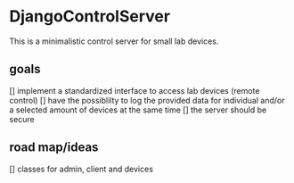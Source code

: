 # DjangoControlServer
This is a minimalistic control server for small lab devices.

## goals
[] implement a standardized interface to access lab devices (remote control)
[] have the possiblilty to log the provided data for individual and/or a selected amount of devices at the same time
[] the server should be secure

## road map/ideas
[] classes for admin, client and devices
